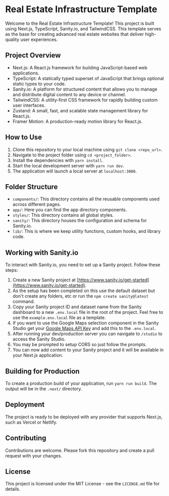 # Real Estate Infrastructure Template

Welcome to the Real Estate Infrastructure Template! This project is built using Next.js, TypeScript, Sanity.io, and TailwindCSS. This template serves as the base for creating advanced real estate websites that deliver high-quality user experiences.

## Project Overview

- Next.js: A React.js framework for building JavaScript-based web applications.
- TypeScript: A statically typed superset of JavaScript that brings optional static types to your code.
- Sanity.io: A platform for structured content that allows you to manage and distribute digital content to any device or channel.
- TailwindCSS: A utility-first CSS framework for rapidly building custom user interfaces.
- Zustand: A small, fast, and scalable state management library for React.js.
- Framer Motion: A production-ready motion library for React.js.

## How to Use

1. Clone this repository to your local machine using `git clone <repo_url>`.
2. Navigate to the project folder using `cd <project_folder>`.
3. Install the dependencies with `yarn install`.
4. Start the local development server with `yarn run dev`.
5. The application will launch a local server at `localhost:3000`.

## Folder Structure

- `components/`: This directory contains all the reusable components used across different pages.
- `app/`: Here you can find the app directory components.
- `styles/`: This directory contains all global styles.
- `sanity/`: This directory houses the configuration and schema for Sanity.io.
- `lib/`: This is where we keep utility functions, custom hooks, and library code.

## Working with Sanity.io

To interact with Sanity.io, you need to set up a Sanity project. Follow these steps:

1. Create a new Sanity project at [https://www.sanity.io/get-started](https://www.sanity.io/get-started).
2. As the setup has been completed on this use the default dataset but don't create any folders, etc or run the `npm create sanity@latest` command.
3. Copy your Sanity project ID and dataset name from the Sanity dashboard to a new `.env.local` file in the root of the project. Feel free to use the `example.env.local` file as a template.
4. If you want to use the Google Maps selection component in the Sanity Studio get your [Google Maps API Key](https://developers.google.com/maps/documentation/javascript/get-api-key) and add this to the `.env.local`.
5. After running your dev/production server you can navigate to `/studio` to access the Sanity Studio.
6. You may be prompted to setup CORS so just follow the prompts.
7. You can now add content to your Sanity project and it will be available in your Next.js application.

## Building for Production

To create a production build of your application, run `yarn run build`. The output will be in the `.next/` directory.

## Deployment

The project is ready to be deployed with any provider that supports Next.js, such as Vercel or Netlify.

## Contributing

Contributions are welcome. Please fork this repository and create a pull request with your changes.

## License

This project is licensed under the MIT License - see the `LICENSE.md` file for details.
